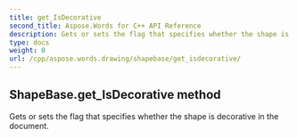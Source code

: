 ```yaml
---
title: get_IsDecorative
second_title: Aspose.Words for C++ API Reference
description: Gets or sets the flag that specifies whether the shape is decorative in the document. 
type: docs
weight: 0
url: /cpp/aspose.words.drawing/shapebase/get_isdecorative/
---
```

## ShapeBase.get_IsDecorative method


Gets or sets the flag that specifies whether the shape is decorative in the document.

